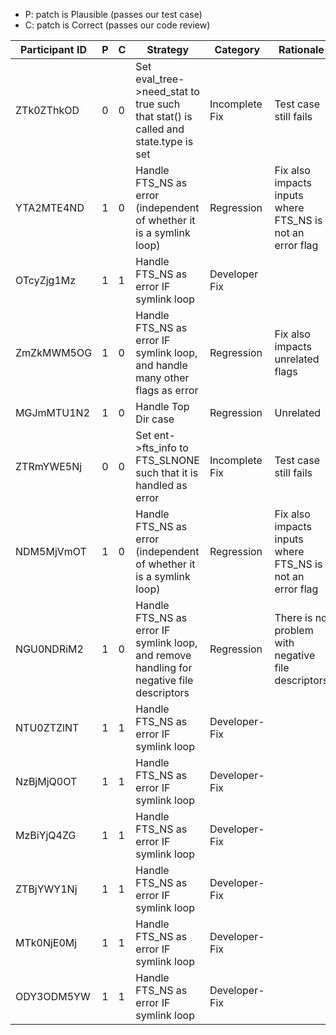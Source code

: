 * P: patch is Plausible (passes our test case)
* C: patch is Correct (passes our code review)

| Participant ID | P | C | Strategy | Category | Rationale |
| -- | -- | -- | -- | -- | -- |
| ZTk0ZThkOD | 0 | 0 | Set eval_tree->need_stat to true such that stat() is called and state.type is set | Incomplete Fix | Test case still fails |
| YTA2MTE4ND | 1 | 0 | Handle FTS_NS as error (independent of whether it is a symlink loop) | Regression | Fix also impacts inputs where FTS_NS is not an error flag |
| OTcyZjg1Mz | 1 | 1 | Handle FTS_NS as error IF symlink loop | Developer Fix |  |
| ZmZkMWM5OG | 1 | 0 | Handle FTS_NS as error IF symlink loop, and handle many other flags as error | Regression | Fix also impacts unrelated flags |
| MGJmMTU1N2 | 1 | 0 | Handle Top Dir case | Regression | Unrelated |
| ZTRmYWE5Nj | 0 | 0 | Set ent->fts_info to FTS_SLNONE such that it is handled as error | Incomplete Fix | Test case still fails |
| NDM5MjVmOT | 1 | 0 | Handle FTS_NS as error (independent of whether it is a symlink loop) | Regression | Fix also impacts inputs where FTS_NS is not an error flag |
| NGU0NDRiM2 | 1 | 0 | Handle FTS_NS as error IF symlink loop, and remove handling for negative file descriptors | Regression | There is no problem with negative file descriptors |
| NTU0ZTZlNT | 1 | 1 | Handle FTS_NS as error IF symlink loop | Developer-Fix |  |
| NzBjMjQ0OT | 1 | 1 | Handle FTS_NS as error IF symlink loop | Developer-Fix |  |
| MzBiYjQ4ZG | 1 | 1 | Handle FTS_NS as error IF symlink loop | Developer-Fix |  |
| ZTBjYWY1Nj | 1 | 1 | Handle FTS_NS as error IF symlink loop | Developer-Fix |  |
| MTk0NjE0Mj | 1 | 1 | Handle FTS_NS as error IF symlink loop | Developer-Fix |  |
| ODY3ODM5YW | 1 | 1 | Handle FTS_NS as error IF symlink loop | Developer-Fix |  |
